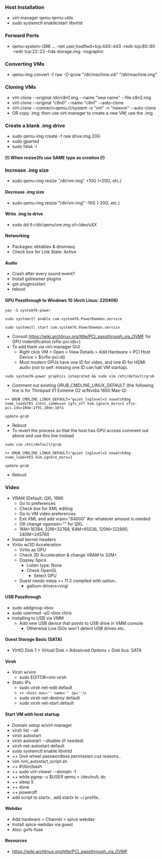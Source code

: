 ### Host Installation
- virt-manager qemu qemu-utils
- sudo systemctl enable/start libvirtd

### Forward Ports
- qemu-system-i386 ... -net user,hostfwd=tcp:443::443 -redir tcp:80::80 -redir tcp:22::22 -hda storage.img -nographic

### Converting VMs
- qemu-img convert -f raw -O qcow "/dir/machine.vdi" "/dir/machine.img"

### Cloning VMs
- virt-clone --original /dir/c8n1.img --name "new name" --file c8n2.img
- virt-clone --original "c8n0" --name "c8n1" --auto-clone
- virt-clone --connect=qemu:///system -o "vm" -n "newvm" --auto-clone
- OR copy .img; then use virt-manager to create a new VM; use the .img

### Create a blank .img drive
- sudo qemu-img create -f raw drive.img 20G
- sudo gparted
- sudo fdisk -l

#### (!) When resize2fs use SAME type as creation (!)

### Increase .img size
- sudo qemu-img resize "/dir/vm.img" +10G (+20G, etc.)

#### Decrease .img size
- sudo qemu-img resize "/dir/vm.img" -10G (-20G, etc.)

#### Write .img to drive
- sudo dd if=/dir/qemu/vm.img of=/dev/sXX

#### Networking
- Packages: ebtables & dnsmasq
- Check box for Link State: Active

#### Audio
- Crash after every sound event?
- Install gstreamer plugins
- gst-plugins(star)
- reboot

#### GPU Passthrough to Windows 10 (Arch Linux: 220406)
```
yay -S system76-power
```
```
sudo systemctl enable com.system76.PowerDaemon.service
```
```
sudo systemctl start com.system76.PowerDaemon.service
```
- Consult https://wiki.archlinux.org/title/PCI_passthrough_via_OVMF for GPU indentification (vfio-pci.ids=)
- To add them via virt-manager GUI
    - Right click VM > Open > View Details > Add Hardware > PCI Host Device > ${vfio-pci.id}
    - Most modern GPUs have one ID for video, and one ID for HDMI audio (not to self: missing one ID can halt VM startup).
```
sudo system76-power graphics integrated && sudo vim /etc/default/grub
```
- Comment out existing GRUB_CMDLINE_LINUX_DEFAULT (the following line is for Thinkpad X1 Extreme G2 w/Nvidia 1650 Max-Q)
```
++ GRUB_CMDLINE_LINUX_DEFAULT="quiet loglevel=3 nowatchdog nvme_load=YES intel_iommu=on igfx_off kvm.ignore_msrs=1 vfio-pci.ids=10de:1f91,10de:10fa
```
```
update-grub
```
- Reboot
- To revert the process so that the host has GPU access comment out above and use this line instead
```
sudo vim /etc/default/grub
```
```
++ GRUB_CMDLINE_LINUX_DEFAULT="quiet loglevel=3 nowatchdog nvme_load=YES kvm.ignore_msrs=1
```
```
update-grub
```
- Reboot

### Video
- VRAM (Default: QXL 16M)
    - Go to preferences
    - Check box for XML editing
    - Go to VM video preferences
    - Exit XML and add vram="64000" #or whatever amount is needed
    - OR change vgamem="" for QXL
    - 16M=16384, 32M=32768, 64M=65536, 120M=122880, 240M=245760
- Install kernel-headers
- Virtio w/3D Acceleration
    - Virtio as GPU
    - Check 3D Acceleration & change VRAM to 32M+
    - Display Spice
        - Listen type: None
        - Check OpenGL
            - Select GPU
    - Guest needs mesa >= 11.2 compiled with option..
        - gallium-drivers=virgl

#### USB Passthrough
- sudo addgroup vbox
- sudo usermod -aG vbox chris
- Installing to USB via VMM
    - Add new USB device that points to USB drive in VMM console
        - Otherwise Live ISOs won't detect USB drives etc.

#### Guest Storage Basic (SATA)
- VirtIO Disk 1 > Virtual Disk > Advanced Options > Disk bus: SATA

#### Virsh
- Virsh w/vim
    - sudo EDITOR=vim virsh
- Static IPs
    - sudo virsh net-edit default
    - ```++ <host mac='' name='' ip=''/>```
    - sudo virsh net-destroy default
    - sudo virsh net-start default

#### Start VM with host startup
- Domain setup w/virt-manager
- virsh list --all
- virsh autostart <domain>
- virsh autostart <domain> --disable (if needed)
- virsh net-autostart default
- sudo systemctl enable libvirtd
- ++ Give wheel passwordless permission cuz reasons..
- vim /vm_autostart_script.sh
- ++ #!/bin/bash
- ++ sudo virt-viewer --domain <domain> -f
- ++ while pgrep -u $USER qemu > /dev/null; do
- ++    sleep 5
- ++ done
- ++ poweroff
- add script to startx.. add startx to ~/.profile..

#### Webdav
- Add hardware > Channel > spice webdav
- Install spice-webdav via guest
- Also: gvfs-fuse

#### Resources
- https://wiki.archlinux.org/title/PCI_passthrough_via_OVMF
